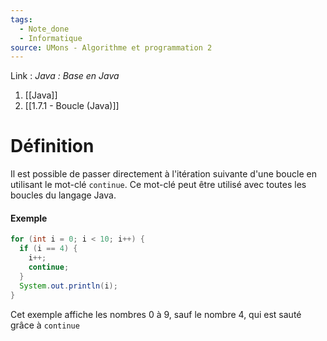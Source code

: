 ```yaml
---
tags:
  - Note_done
  - Informatique
source: UMons - Algorithme et programmation 2
---
```


Link :
_Java : Base en Java_
1. [[Java]]
2. [[1.7.1 - Boucle (Java)]]

# Définition
Il est possible de passer directement à l'itération suivante d'une boucle en utilisant le mot-clé `continue`. Ce mot-clé peut être utilisé avec toutes les boucles du langage Java.
#### Exemple
```java
for (int i = 0; i < 10; i++) {
  if (i == 4) {
    i++;
    continue;
  }
  System.out.println(i);
}
```
Cet exemple affiche les nombres 0 à 9, sauf le nombre 4, qui est sauté grâce à `continue`

